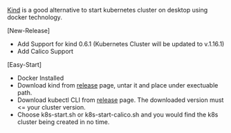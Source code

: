 [Kind](https://kind.sigs.k8s.io/docs/user/quick-start/) is a good alternative to start kubernetes cluster on desktop using docker technology. 

[New-Release]
* Add Support for kind 0.6.1 (Kubernetes Cluster will be updated to v.1.16.1)
* Add Calico Support

[Easy-Start]
* Docker Installed
* Download kind from [release](https://github.com/kubernetes-sigs/kind/releases) page, untar it and place under exectuable path. 
* Download kubectl CLI from [release](https://github.com/kubernetes/kubernetes/releases) page. The downloaded version must <= your cluster version. 
* Choose k8s-start.sh or k8s-start-calico.sh and you would find the k8s cluster being created in no time. 

